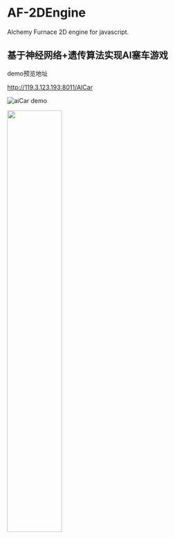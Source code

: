 # AF-2DEngine
Alchemy Furnace 2D engine for javascript.


## 基于神经网络+遗传算法实现AI塞车游戏

demo预览地址

http://119.3.123.193:8011/AICar

![aiCar demo](http://119.3.123.193:1800/fileData/aicar.png)

<img src="http://static.runoob.com/images/runoob-logo.png" width="50%">
